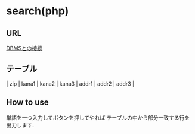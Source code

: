 # search(php)
## URL
[DBMSとの接続](https://exp1.inf.shizuoka.ac.jp/DBMS%E3%81%A8%E3%81%AE%E6%8E%A5%E7%B6%9A)

## テーブル
| zip | kana1 | kana2 | kana3 | addr1 | addr2 | addr3 |

## How to use
単語を一つ入力してボタンを押してやれば
テーブルの中から部分一致する行を出力します.
